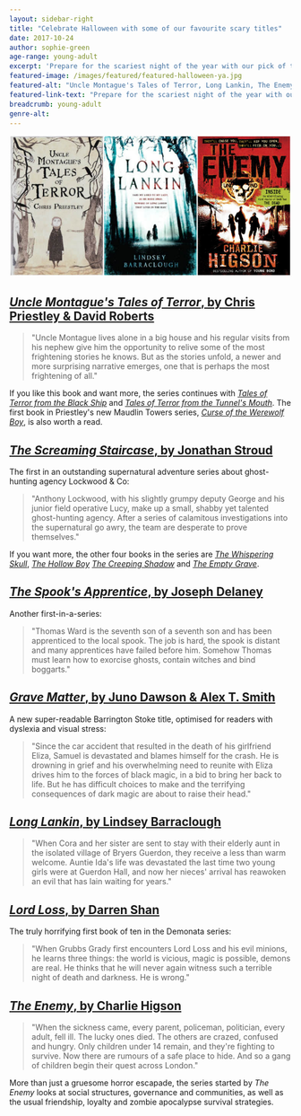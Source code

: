 ```yaml
---
layout: sidebar-right
title: "Celebrate Halloween with some of our favourite scary titles"
date: 2017-10-24
author: sophie-green
age-range: young-adult
excerpt: 'Prepare for the scariest night of the year with our pick of the most thrilling supernatural titles.'
featured-image: /images/featured/featured-halloween-ya.jpg
featured-alt: "Uncle Montague's Tales of Terror, Long Lankin, The Enemy"
featured-link-text: "Prepare for the scariest night of the year with our pick of the most thrilling supernatural titles."
breadcrumb: young-adult
genre-alt:
---
```


![Uncle Montague's Tales of Terror, Long Lankin, The Enemy](/images/featured/featured-halloween-ya.jpg)

## [<cite>Uncle Montague's Tales of Terror</cite>, by Chris Priestley & David Roberts](https://suffolk.spydus.co.uk/cgi-bin/spydus.exe/ENQ/OPAC/BIBENQ?BRN=456580)

> "Uncle Montague lives alone in a big house and his regular visits from his nephew give him the opportunity to relive some of the most frightening stories he knows. But as the stories unfold, a newer and more surprising narrative emerges, one that is perhaps the most frightening of all."

If you like this book and want more, the series continues with [<cite>Tales of Terror from the Black Ship</cite>](https://suffolk.spydus.co.uk/cgi-bin/spydus.exe/ENQ/OPAC/BIBENQ?BRN=2037912) and [<cite>Tales of Terror from the Tunnel's Mouth</cite>](https://suffolk.spydus.co.uk/cgi-bin/spydus.exe/ENQ/OPAC/BIBENQ?BRN=2037911). The first book in Priestley's new Maudlin Towers series, [<cite>Curse of the Werewolf Boy</cite>](https://suffolk.spydus.co.uk/cgi-bin/spydus.exe/ENQ/OPAC/BIBENQ?BRN=2258711), is also worth a read.

## [<cite>The Screaming Staircase</cite>, by Jonathan Stroud](https://suffolk.spydus.co.uk/cgi-bin/spydus.exe/ENQ/OPAC/BIBENQ?BRN=1614754)

The first in an outstanding supernatural adventure series about ghost-hunting agency Lockwood & Co:

> "Anthony Lockwood, with his slightly grumpy deputy George and his junior field operative Lucy, make up a small, shabby yet talented ghost-hunting agency. After a series of calamitous investigations into the supernatural go awry, the team are desperate to prove themselves."

If you want more, the other four books in the series are [<cite>The Whispering Skull</cite>](https://suffolk.spydus.co.uk/cgi-bin/spydus.exe/ENQ/OPAC/BIBENQ?BRN=1641891), [<cite>The Hollow Boy</cite>](https://suffolk.spydus.co.uk/cgi-bin/spydus.exe/ENQ/OPAC/BIBENQ?BRN=1818975) [<cite>The Creeping Shadow</cite>](https://suffolk.spydus.co.uk/cgi-bin/spydus.exe/ENQ/OPAC/BIBENQ?BRN=2014847) and [<cite>The Empty Grave</cite>](https://suffolk.spydus.co.uk/cgi-bin/spydus.exe/ENQ/OPAC/BIBENQ?BRN=2196162).

## [<cite>The Spook's Apprentice</cite>, by Joseph Delaney](https://suffolk.spydus.co.uk/cgi-bin/spydus.exe/ENQ/OPAC/BIBENQ?BRN=1506200)

Another first-in-a-series:

> "Thomas Ward is the seventh son of a seventh son and has been apprenticed to the local spook. The job is hard, the spook is distant and many apprentices have failed before him. Somehow Thomas must learn how to exorcise ghosts, contain witches and bind boggarts."

## [<cite>Grave Matter</cite>, by Juno Dawson & Alex T. Smith](https://suffolk.spydus.co.uk/cgi-bin/spydus.exe/ENQ/OPAC/BIBENQ?BRN=2246920)

A new super-readable Barrington Stoke title, optimised for readers with dyslexia and visual stress:

> "Since the car accident that resulted in the death of his girlfriend Eliza, Samuel is devastated and blames himself for the crash. He is drowning in grief and his overwhelming need to reunite with Eliza drives him to the forces of black magic, in a bid to bring her back to life. But he has difficult choices to make and the terrifying consequences of dark magic are about to raise their head."

## [<cite>Long Lankin</cite>, by Lindsey Barraclough](https://suffolk.spydus.co.uk/cgi-bin/spydus.exe/ENQ/OPAC/BIBENQ?BRN=105229)

> "When Cora and her sister are sent to stay with their elderly aunt in the isolated village of Bryers Guerdon, they receive a less than warm welcome. Auntie Ida's life was devastated the last time two young girls were at Guerdon Hall, and now her nieces' arrival has reawoken an evil that has lain waiting for years."

## [<cite>Lord Loss</cite>, by Darren Shan](https://suffolk.spydus.co.uk/cgi-bin/spydus.exe/ENQ/OPAC/BIBENQ?BRN=71361)

The truly horrifying first book of ten in the Demonata series:

> "When Grubbs Grady first encounters Lord Loss and his evil minions, he learns three things: the world is vicious, magic is possible, demons are real. He thinks that he will never again witness such a terrible night of death and darkness. He is wrong."

## [<cite>The Enemy</cite>, by Charlie Higson](https://suffolk.spydus.co.uk/cgi-bin/spydus.exe/ENQ/OPAC/BIBENQ?BRN=62883)

> "When the sickness came, every parent, policeman, politician, every adult, fell ill. The lucky ones died. The others are crazed, confused and hungry. Only children under 14 remain, and they're fighting to survive. Now there are rumours of a safe place to hide. And so a gang of children begin their quest across London."

More than just a gruesome horror escapade, the series started by <cite>The Enemy</cite> looks at social structures, governance and communities, as well as the usual friendship, loyalty and zombie apocalypse survival strategies.
